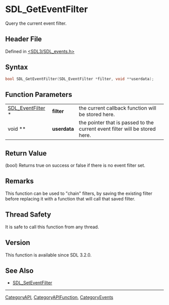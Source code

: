 # SDL_GetEventFilter

Query the current event filter.

## Header File

Defined in [<SDL3/SDL_events.h>](https://github.com/libsdl-org/SDL/blob/main/include/SDL3/SDL_events.h)

## Syntax

```c
bool SDL_GetEventFilter(SDL_EventFilter *filter, void **userdata);
```

## Function Parameters

|                                      |              |                                                                             |
| ------------------------------------ | ------------ | --------------------------------------------------------------------------- |
| [SDL_EventFilter](SDL_EventFilter) * | **filter**   | the current callback function will be stored here.                          |
| void **                              | **userdata** | the pointer that is passed to the current event filter will be stored here. |

## Return Value

(bool) Returns true on success or false if there is no event filter set.

## Remarks

This function can be used to "chain" filters, by saving the existing filter
before replacing it with a function that will call that saved filter.

## Thread Safety

It is safe to call this function from any thread.

## Version

This function is available since SDL 3.2.0.

## See Also

- [SDL_SetEventFilter](SDL_SetEventFilter)






----
[CategoryAPI](CategoryAPI), [CategoryAPIFunction](CategoryAPIFunction), [CategoryEvents](CategoryEvents)

